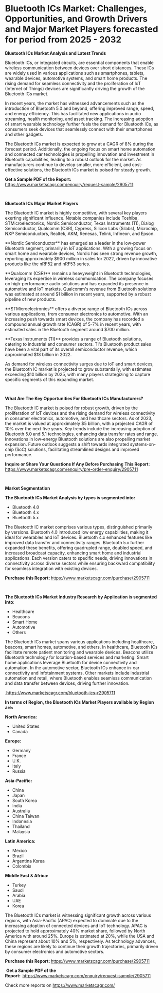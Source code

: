 <p><h1>Bluetooth ICs Market: Challenges, Opportunities, and Growth Drivers and Major Market Players forecasted for period from 2025 - 2032</h1></p><p><strong>Bluetooth ICs Market Analysis and Latest Trends</strong></p>
<p><p>Bluetooth ICs, or integrated circuits, are essential components that enable wireless communication between devices over short distances. These ICs are widely used in various applications such as smartphones, tablets, wearable devices, automotive systems, and smart home products. The rising demand for seamless connectivity and the proliferation of IoT (Internet of Things) devices are significantly driving the growth of the Bluetooth ICs market.</p><p>In recent years, the market has witnessed advancements such as the introduction of Bluetooth 5.0 and beyond, offering improved range, speed, and energy efficiency. This has facilitated new applications in audio streaming, health monitoring, and asset tracking. The increasing adoption of smart wearable technology further fuels the demand for Bluetooth ICs, as consumers seek devices that seamlessly connect with their smartphones and other gadgets.</p><p>The Bluetooth ICs market is expected to grow at a CAGR of 8% during the forecast period. Additionally, the ongoing focus on smart home automation and connected car technologies is propelling innovation and investment in Bluetooth capabilities, leading to a robust outlook for the market. As manufacturers continue to develop smaller, more efficient, and cost-effective solutions, the Bluetooth ICs market is poised for steady growth.</p></p>
<p><strong>Get a Sample PDF of the Report:&nbsp;</strong> <a href="https://www.marketscagr.com/enquiry/request-sample/2905711?utm_campaign=2809&utm_medium=2&utm_source=Github&utm_content=ia&utm_term=12032025&utm_id=bluetooth-ics">https://www.marketscagr.com/enquiry/request-sample/2905711</a></p>
<p>&nbsp;</p>
<p><strong>Bluetooth ICs Major Market Players</strong></p>
<p><p>The Bluetooth IC market is highly competitive, with several key players exerting significant influence. Notable companies include Toshiba, STMicroelectronics, Nordic Semiconductor, Texas Instruments (TI), Dialog Semiconductor, Qualcomm (CSR), Cypress, Silicon Labs (Silabs), Microchip, NXP Semiconductors, Realtek, AKM, Renesas, Telink, Infineon, and Epson.</p><p>**Nordic Semiconductor** has emerged as a leader in the low-power Bluetooth segment, primarily in IoT applications. With a growing focus on smart home and wearable devices, Nordic has seen strong revenue growth, reporting approximately $900 million in sales for 2022, driven by innovative products like the nRF52 and nRF53 series.</p><p>**Qualcomm (CSR)** remains a heavyweight in Bluetooth technologies, leveraging its expertise in wireless communication. The company focuses on high-performance audio solutions and has expanded its presence in automotive and IoT markets. Qualcomm's revenue from Bluetooth solutions was estimated at around $1 billion in recent years, supported by a robust pipeline of new products.</p><p>**STMicroelectronics** offers a diverse range of Bluetooth ICs across various applications, from consumer electronics to automotive. With an increasing push towards smart devices, the company has recorded a compound annual growth rate (CAGR) of 5-7% in recent years, with estimated sales in the Bluetooth segment around $700 million.</p><p>**Texas Instruments (TI)** provides a range of Bluetooth solutions, catering to industrial and consumer sectors. TI's Bluetooth product sales have been a vital part of its overall semiconductor revenue, which approximated $18 billion in 2022.</p><p>As demand for wireless connectivity surges due to IoT and smart devices, the Bluetooth IC market is projected to grow substantially, with estimates exceeding $10 billion by 2025, with many players strategizing to capture specific segments of this expanding market.</p></p>
<p>&nbsp;</p>
<p><strong>What Are The Key Opportunities For Bluetooth ICs Manufacturers?</strong></p>
<p><p>The Bluetooth IC market is poised for robust growth, driven by the proliferation of IoT devices and the rising demand for wireless connectivity in consumer electronics, automotive, and healthcare sectors. As of 2023, the market is valued at approximately $5 billion, with a projected CAGR of 10% over the next five years. Key trends include the increasing adoption of Bluetooth 5.0 and 5.1 technologies, enhancing data transfer rates and range. Innovations in low-energy Bluetooth solutions are also propelling market expansion. Future outlook suggests a shift towards integrated systems-on-chip (SoC) solutions, facilitating streamlined designs and improved performance.</p></p>
<p><strong>Inquire or Share Your Questions If Any Before Purchasing This Report:</strong> <a href="https://www.marketscagr.com/enquiry/pre-order-enquiry/2905711?utm_campaign=2809&utm_medium=2&utm_source=Github&utm_content=ia&utm_term=12032025&utm_id=bluetooth-ics">https://www.marketscagr.com/enquiry/pre-order-enquiry/2905711</a></p>
<p>&nbsp;</p>
<p><strong>Market Segmentation</strong></p>
<p><strong>The Bluetooth ICs Market Analysis by types is segmented into:</strong></p>
<p><ul><li>Bluetooth 4.0</li><li>Bluetooth 4.x</li><li>Bluetooth 5.x</li></ul></p>
<p><p>The Bluetooth IC market comprises various types, distinguished primarily by versions. Bluetooth 4.0 introduced low energy capabilities, making it ideal for wearables and IoT devices. Bluetooth 4.x enhanced features like improved data transfer and connectivity ranges. Bluetooth 5.x further expanded these benefits, offering quadrupled range, doubled speed, and increased broadcast capacity, enhancing smart home and industrial applications. Each version caters to specific needs, driving innovations in connectivity across diverse sectors while ensuring backward compatibility for seamless integration with existing devices.</p></p>
<p><strong>Purchase this Report:&nbsp;</strong><a href="https://www.marketscagr.com/purchase/2905711?utm_campaign=2809&utm_medium=2&utm_source=Github&utm_content=ia&utm_term=12032025&utm_id=bluetooth-ics">https://www.marketscagr.com/purchase/2905711</a></p>
<p>&nbsp;</p>
<p><strong>The Bluetooth ICs Market Industry Research by Application is segmented into:</strong></p>
<p><ul><li>Healthcare</li><li>Beacons</li><li>Smart Home</li><li>Automotive</li><li>Others</li></ul></p>
<p><p>The Bluetooth ICs market spans various applications including healthcare, beacons, smart homes, automotive, and others. In healthcare, Bluetooth ICs facilitate remote patient monitoring and wearable devices. Beacons utilize Bluetooth technology for location-based services and marketing. Smart home applications leverage Bluetooth for device connectivity and automation. In the automotive sector, Bluetooth ICs enhance in-car connectivity and infotainment systems. Other markets include industrial automation and retail, where Bluetooth enables seamless communication and data transfer between devices, driving further innovation.</p></p>
<p><a href="https://www.marketscagr.com/bluetooth-ics-r2905711?utm_campaign=2809&utm_medium=2&utm_source=Github&utm_content=ia&utm_term=12032025&utm_id=bluetooth-ics">&nbsp;https://www.marketscagr.com/bluetooth-ics-r2905711</a></p>
<p><strong>In terms of Region, the Bluetooth ICs Market Players available by Region are:</strong></p>
<p>
    <p> <strong> North America: </strong>
        <ul>
            <li>United States</li>
            <li>Canada</li>
        </ul>
        </p> 
    <p> <strong> Europe: </strong>
        <ul>
            <li>Germany</li>
            <li>France</li>
            <li>U.K.</li>
            <li>Italy</li>
            <li>Russia</li>
        </ul>
        </p> 
    <p> <strong> Asia-Pacific: </strong>
        <ul>
            <li>China</li>
            <li>Japan</li>
            <li>South Korea</li>
            <li>India</li>
            <li>Australia</li>
            <li>China Taiwan</li>
            <li>Indonesia</li>
            <li>Thailand</li>
            <li>Malaysia</li>
        </ul>
        </p> 
    <p> <strong> Latin America: </strong>
        <ul>
            <li>Mexico</li>
            <li>Brazil</li>
            <li>Argentina Korea</li>
            <li>Colombia</li>
        </ul>
        </p> 
    <p> <strong> Middle East & Africa: </strong>
        <ul>
            <li>Turkey</li>
            <li>Saudi</li>
            <li>Arabia</li>
            <li>UAE</li>
            <li>Korea</li>
        </ul>
    </p>
    </p>
<p><p>The Bluetooth ICs market is witnessing significant growth across various regions, with Asia-Pacific (APAC) expected to dominate due to the increasing adoption of connected devices and IoT technology. APAC is projected to hold approximately 40% market share, followed by North America with around 25%. Europe is estimated at 20%, while the USA and China represent about 10% and 5%, respectively. As technology advances, these regions are likely to continue their growth trajectories, primarily driven by consumer electronics and automotive sectors.</p></p>
<p><strong>Purchase this Report: </strong><a href="https://www.marketscagr.com/purchase/2905711?utm_campaign=2809&utm_medium=2&utm_source=Github&utm_content=ia&utm_term=12032025&utm_id=bluetooth-ics">https://www.marketscagr.com/purchase/2905711</a></p>
<p>&nbsp;<strong>Get a Sample PDF of the Report:&nbsp;&nbsp;</strong><a href="https://www.marketscagr.com/enquiry/request-sample/2905711?utm_campaign=2809&utm_medium=2&utm_source=Github&utm_content=ia&utm_term=12032025&utm_id=bluetooth-ics">https://www.marketscagr.com/enquiry/request-sample/2905711</a></p>
<p><strong></strong></p>
<p>Check more reports on <a href="https://www.marketscagr.com/?utm_campaign=2809&utm_medium=2&utm_source=Github&utm_content=ia&utm_term=12032025&utm_id=bluetooth-ics">https://www.marketscagr.com/</a></p>